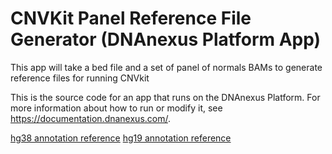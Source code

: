 <!-- dx-header -->
# CNVKit Panel Reference File Generator (DNAnexus Platform App)

This app will take a bed file and a set of panel of normals BAMs to generate reference files for running CNVkit

This is the source code for an app that runs on the DNAnexus Platform.
For more information about how to run or modify it, see
https://documentation.dnanexus.com/.
<!-- /dx-header -->

<!-- Insert a description of your app here -->

<!--
TODO: This app directory was automatically generated by dx-app-wizard;
please edit this Readme.md file to include essential documentation about
your app that would be helpful to users. (Also see the
Readme.developer.md.) Once you're done, you can remove these TODO
comments.

For more info, see https://documentation.dnanexus.com/developer.
-->

[hg38 annotation reference](http://hgdownload.soe.ucsc.edu/goldenPath/hg38/database/refFlat.txt.gz)
[hg19 annotation reference](http://hgdownload.soe.ucsc.edu/goldenPath/hg19/database/refFlat.txt.gz)
